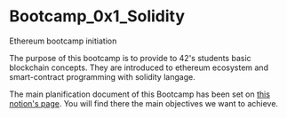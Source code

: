 # Bootcamp_0x1_Solidity
Ethereum bootcamp initiation 

The purpose of this bootcamp is to provide to 42's students basic blockchain concepts. They are introduced to ethereum ecosystem and smart-contract programming with solidity langage.

The main planification document of this Bootcamp has been set on [this notion's page](https://mellow-bit-bbc.notion.site/Blockchain-Bootcamp-I-Solidity-101-eee497ab413c49948d52a4f2382e7657).
You will find there the main objectives we want to achieve.
